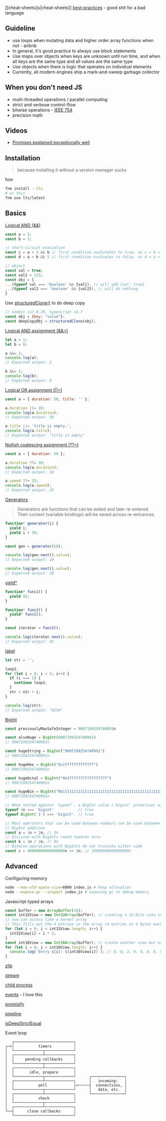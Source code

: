 [[cheat-sheets/js|cheat-sheets]] 
[best-practices](https://github.com/goldbergyoni/nodebestpractices) - good shit for a bad language

## Guideline
- use loops when mutating data and higher order array functions when not  - airbnb
- In general, it's good practice to always use block statements
- Use maps over objects when keys are unknown until run time, and when all keys are the same type and all values are the same type
- Use objects when there is logic that operates on individual elements
- Currently, all modern engines ship a mark-and-sweep garbage collector

## When you don't need JS
- multi-threaded operations / parallel computing
- strict and verbose control-flow
- bitwise operations - [IEEE 754](https://en.wikipedia.org/wiki/Double-precision_floating-point_format)
- precision math

## Videos
- [Promises explained exceptionally well](https://www.youtube.com/watch?v=bAlczbDUXx8&ab_channel=StevieJay)

## Installation

>because installing it without a version manager sucks

fnm
```bash
fnm install --lts 
# or this
fnm use lts/latest
```

## Basics

[Logical AND (&&)](https://developer.mozilla.org/en-US/docs/Web/JavaScript/Reference/Operators/Logical_AND)
```js
const a = 5;
const b = 3;

// short-circuit evaluation
const c = a > 3 && b // first condition evalutates to true, so c = b = 3;
const d = a < b && 5 // first condition evaluates to false, so d = a < b = false;

// object
const val = true;
const val2 = 123;
const obj = {
...(typeof val === 'boolean' && {val}), // will add {val: true}
...(typeof val2 === 'boolean' && {val2}), // will do nothing
}
```

Use [structuredClone()](https://developer.mozilla.org/en-US/docs/Web/API/structuredClone) to do deep copy
```js
// nodejs v17.0.29, typescript v4.7
const obj = {key: "value"};
const deepCopyObj = structuredClone(obj);
```

[Logical AND assignment (&&=)](https://developer.mozilla.org/en-US/docs/Web/JavaScript/Reference/Operators/Logical_AND_assignment)
```js
let a = 1;
let b = 0;

a &&= 2;
console.log(a);
// Expected output: 2

b &&= 2;
console.log(b);
// Expected output: 0
```

[Logical OR assignment (||=)](https://developer.mozilla.org/en-US/docs/Web/JavaScript/Reference/Operators/Logical_OR_assignment)
```js
const a = { duration: 50, title: '' };

a.duration ||= 10;
console.log(a.duration);
// Expected output: 50

a.title ||= 'title is empty.';
console.log(a.title);
// Expected output: "title is empty"
```

[Nullish coalescing assignment (??=)](https://developer.mozilla.org/en-US/docs/Web/JavaScript/Reference/Operators/Nullish_coalescing_assignment)
```js
const a = { duration: 50 };

a.duration ??= 10;
console.log(a.duration);
// Expected output: 50

a.speed ??= 25;
console.log(a.speed);
// Expected output: 25
```

[Generators](https://developer.mozilla.org/en-US/docs/Web/JavaScript/Reference/Statements/function*)
>Generators are functions that can be exited and later re-entered. Their context (variable bindings) will be saved across re-entrances.
```js
function* generator(i) {
  yield i;
  yield i + 10;
}

const gen = generator(10);

console.log(gen.next().value);
// Expected output: 10

console.log(gen.next().value);
// Expected output: 20
```

[yield*](https://developer.mozilla.org/en-US/docs/Web/JavaScript/Reference/Operators/yield*)
```js
function* func1() {
  yield 42;
}

function* func2() {
  yield* func1();
}

const iterator = func2();

console.log(iterator.next().value);
// Expected output: 42
```

[label](https://developer.mozilla.org/en-US/docs/Web/JavaScript/Reference/Statements/label)
```js
let str = '';

loop1:
for (let i = 0; i < 5; i++) {
  if (i === 1) {
    continue loop1;
  }
  str = str + i;
}

console.log(str);
// Expected output: "0234"
```

[BigInt](https://developer.mozilla.org/en-US/docs/Web/JavaScript/Reference/Global_Objects/BigInt)
```js
const previouslyMaxSafeInteger = 9007199254740991n

const alsoHuge = BigInt(9007199254740991)
// 9007199254740991n

const hugeString = BigInt("9007199254740991")
// 9007199254740991n

const hugeHex = BigInt("0x1fffffffffffff")
// 9007199254740991n

const hugeOctal = BigInt("0o377777777777777777")
// 9007199254740991n

const hugeBin = BigInt("0b11111111111111111111111111111111111111111111111111111")
// 9007199254740991n

// When tested against `typeof`, a BigInt value (`bigint` primitive) will give `"bigint"`:
typeof 1n === 'bigint'           // true
typeof BigInt('1') === 'bigint'  // true

// Most operators that can be used between numbers can be used between BigInt values as well.
// BigInt addition
const a = 1n + 2n; // 3n
// Division with BigInts round towards zero
const b = 1n / 2n; // 0n
// Bitwise operations with BigInts do not truncate either side
const c = 40000000000000000n >> 2n; // 10000000000000000n
```

## Advanced

Configuring memory
```bash
node --max-old-space-size=6000 index.js # heap allocation
node --expose-gc --inspect index.js # exposing gc to debug memory
```

Javascript typed arrays
```js
const buffer = new ArrayBuffer(16);
const int32View = new Int32Array(buffer); // creating a 32-bits view into the buffer
// now can access like a normal array
// This fills out the 4 entries in the array (4 entries at 4 bytes each makes 16 total bytes) with the values 0, 2, 4, and 6.
for (let i = 0; i < int32View.length; i++) {
  int32View[i] = i * 2;
}
const int16View = new Int16Array(buffer); // create another view but now its 16-bits
for (let i = 0; i < int16View.length; i++) {
  console.log(`Entry ${i}: ${int16View[i]}`); // 0, 0, 2, 0, 4, 0, 6, 0
}
```

[zlib](https://nodejs.dev/en/api/v19/zlib/)

[stream](https://nodejs.dev/en/api/v19/stream/)

[child process](https://nodejs.dev/en/api/v19/child_process/)

[events](https://nodejs.dev/en/api/v19/events/) - I love this

[promisify](https://nodejs.org/docs/latest-v14.x/api/util.html#util_util_promisify_original)

[pipeline](https://nodejs.org/docs/latest-v14.x/api/stream.html#stream_stream_pipeline_streams_callback)

[isDeepStrictEqual](https://nodejs.org/docs/latest-v14.x/api/util.html#util_util_isdeepstrictequal_val1_val2)

Event loop
```
   ┌───────────────────────────┐
┌─>│           timers          │
│  └─────────────┬─────────────┘
│  ┌─────────────┴─────────────┐
│  │     pending callbacks     │
│  └─────────────┬─────────────┘
│  ┌─────────────┴─────────────┐
│  │       idle, prepare       │
│  └─────────────┬─────────────┘      ┌───────────────┐
│  ┌─────────────┴─────────────┐      │   incoming:   │
│  │           poll            │<─────┤  connections, │
│  └─────────────┬─────────────┘      │   data, etc.  │
│  ┌─────────────┴─────────────┐      └───────────────┘
│  │           check           │
│  └─────────────┬─────────────┘
│  ┌─────────────┴─────────────┐
└──┤      close callbacks      │
   └───────────────────────────┘
```




